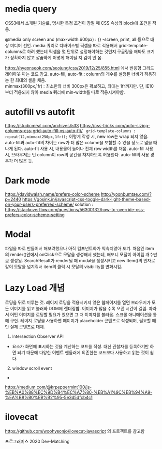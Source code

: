 
# media query
CSS3에서 소개된 기술로, 명시한 특정 조건이 참일 때 CSS 속성의 block에 조건을 적용. 

@media only screen and (max-width:600px) : {}
-screen, print, all 등으로 대상 미디어 선언. 
media 쿼리로 디바이스별 픽셀을 따로 적용해서 grid-template-columns로 하려 했는데 픽셀을 몇 단위로 설정해야하는 것인지 구글링을 해봐도 크기가 정확하지 않고 깔끔하게 어떻게 해야될 지 감이 안 옴.

https://hyeonseok.com/soojung/css/2019/12/25/855.html 에서 반응형 그리드 레이아웃 짜는 코드 참고.
auto-fill, auto-fit : column의 개수를 설정된 너비가 허용하는 한 최대의 셀을 채움.  
minmax(300px,1fr) : 최소한의 너비 300px은 확보하고, 최대는 1fr까지만. 
단, IE10부터 적용되지 않아 media 쿼리에 min-width를 따로 적용시켜야함.

# autofill vs autofit
https://studiomeal.com/archives/533
https://css-tricks.com/auto-sizing-columns-css-grid-auto-fill-vs-auto-fit/
` grid-template-columns : repeat(12,minmax(250px,1fr));`
이렇게 작성 시, new row는 wrap 되지 않음.
 auto-fill과 auto-fit의 차이는 row가 더 많은 column을 포함할 수 있을 정도로 넓을 때 나게 된다. 
  auto-fit 사용 시, 내용물이 늘어나 전체 row width를 채움. 
  auto-fill 사용 시, 브라우저는 빈 column이 row의 공간을 차지하도록 허용한다. auto-fill의 사용 경우가 더 많은 듯. 

# Dark mode
https://davidwalsh.name/prefers-color-scheme
http://yoonbumtae.com/?p=2440
https://gosink.in/javascript-css-toggle-dark-light-theme-based-on-your-users-preferred-scheme/
solution : https://stackoverflow.com/questions/56300132/how-to-override-css-prefers-color-scheme-setting


# Modal 
파일을 따로 만들어서 해보려했으나 아직 컴포넌트화가 익숙치않아 포기.
처음엔 item의 render()안에서 onClick으로 모달을 생성해서 했는데, 해보니 모달이 아이템 개수만큼 생성됨.
SearchResult가 render될 때 modal을 생성시키고 new Item()의 인자로 같이 모달을 넘겨줘서 item의 클릭 시 모달의 visibility를 변화시킴.

# Lazy Load 개념
로딩을 뒤로 미루는 것. 레이지 로딩을 적용시키지 않은 웹페이지를 열면 브라우저가 모든 이미지를 읽고 불러와 DOM에 렌더링함. 
이미지가 많을 수록 오랜 시간이 걸림. 따라서 어떤 이미지를 로딩할 필요가 있으면 그 때 이미지를 불러옴. 스크롤 애니메이션을 통해 구현.
레이지 로딩을 사용하면 페이지가 placeholder 콘텐츠로 작성되며, 필요할 때만 실제 콘텐츠로 대체. 
  1. Intersection Observer API
   - 요소가 화면에 표시하는 것을 계산하는 코드를 작성. 대신 관찰자를 등록하기만 하면 되기 때문에 다양한 이벤트 핸들러에 의존한는 코드보다 사용하고 읽는 것이 쉽다. 
  2. window scroll event
  * 



https://medium.com/@krpeppermint100/js-%EB%A0%88%EC%9D%B4%EC%A7%80-%EB%A1%9C%EB%94%A9-%EA%B8%B0%EB%B2%95-5e3d5dfcb4c1





# ilovecat

https://github.com/woohyeonjo/ilovecat-javascript 의 프로젝트를 참고함

프로그래머스 2020 Dev-Matching
